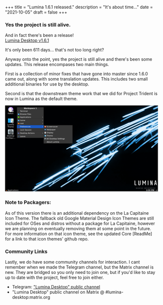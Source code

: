 +++
title = "Lumina 1.6.1 released."
description = "It's about time..."
date = "2021-10-05"
draft = false
+++



### Yes the project is still alive.

And in fact there's been a release!  
[Lumina Desktop v1.6.1](https://github.com/lumina-desktop/lumina/releases/tag/v1.6.1)

It's only been 611 days... that's not too long right?  

Anyway onto the point, yes the project is still alive and there's been some updates. This release encompases two main things.  

First is a collection of minor fixes that have gone into master since 1.6.0 came out, along with some translation updates.  This includes two small additional binaries for use by the desktop.  

Second is that the downstream theme work that we did for Project Trident is now in Lumina as the default theme.

![](https://github.com/lumina-desktop/lumina-themes/blob/master/artwork/screenshots/Screenshot-2021-10-02-15-55-58.png)

### Note to Packagers:

As of this version there is an additional dependency on the La Capitaine Icon Theme. The fallback old Google Material Design Icon Themes are still included for OSes and distros without a package for La Capitaine, however we are planning on eventually removing them at some point in the future. For more information on that icon theme, see the updated Core [ReadMe] for a link to that icon themes' github repo.

### Community Links

Lastly, we do have some community channels for interaction.  I cant remember when we made the Telegram channel, but the Matrix channel is new.  They are bridged so you only need to join one, but if you'd like to stay up to date with the project, feel free to join either.

 - Telegram: ["Lumina Desktop" public channel](https://t.me/luminadesktop)
 - "Lumina Desktop" public channel on Matrix @ #lumina-desktop:matrix.org

